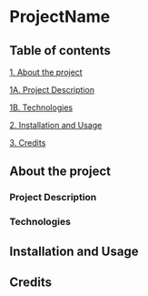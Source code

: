 # ProjectName

## Table of contents

[1. About the project](#about-the-project)

[1A. Project Description](#project-description)

[1B. Technologies](#technologies)

[2. Installation and Usage](#installation-and-usage)

[3. Credits](#credits)

<!-- SECTION: About project -->
## About the project
### Project Description
<!-- Brief description about what the project does -->

### Technologies
<!-- List of what technologies were used, brief description and link to docs -->


## Installation and Usage

<!-- Here you will include installation and setup instructions 
    The idea is to be detailed on how to get environment up and running
-->

<!-- After you can include examples or guides of project usage. -->

<!-- If needed, you can add credential information here -->

## Credits
<!-- Can be a list. People or resources that contributed knowledge
    In case of people, add link to a profile
 -->